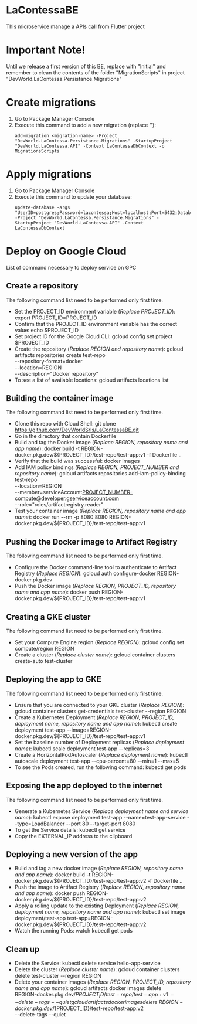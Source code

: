 # LaContessaBE
This microservice manage a APIs call from Flutter project

# Important Note!
Until we release a first version of this BE, replace <migration-name> with "Initial" and remember to clean the contents of the folder "MigrationScripts" in project "DevWorld.LaContessa.Persistance.Migrations"

# Create migrations
1. Go to Package Manager Console
2. Execute this command to add a new migration (replace '<migration-name>'):
   ```shell
   add-migration <migration-name> -Project "DevWorld.LaContessa.Persistance.Migrations" -StartupProject "DevWorld.LaContessa.API" -Context LaContessaDbContext -o MigrationsScripts
   ```
# Apply migrations
1. Go to Package Manager Console
2. Execute this command to update your database:
   ```shell
   update-database -args "UserID=postgres;Password=lacontessa;Host=localhost;Port=5432;Database=lacontessadb" -Project "DevWorld.LaContessa.Persistance.Migrations" -StartupProject "DevWorld.LaContessa.API" -Context LaContessaDbContext
   ```
   
# Deploy on Google Cloud
List of command necessary to deploy service on GPC

## Create a repository
The following command list need to be performed only first time.

- Set the PROJECT_ID environment variable (*Replace PROJECT_ID*):
  export PROJECT_ID=PROJECT_ID
- Confirm that the PROJECT_ID environment variable has the correct value:
  echo $PROJECT_ID
- Set project ID for the Google Cloud CLI:
  gcloud config set project $PROJECT_ID
- Create the repository (*Replace REGION and repository name*):
  gcloud artifacts repositories create test-repo \
   --repository-format=docker \
   --location=REGION \
   --description="Docker repository"
- To see a list of available locations:
  gcloud artifacts locations list
  
## Building the container image
The following command list need to be performed only first time.

- Clone this repo with Cloud Shell:
  git clone https://github.com/DevWorldSrls/LaContessaBE.git
- Go in the directory that contain Dockerfile
- Build and tag the Docker image (*Replace REGION, repository name and app name*):
  docker build -t REGION-docker.pkg.dev/${PROJECT_ID}/test-repo/test-app:v1 -f Dockerfile ..
- Verify that the build was successful:
  docker images
- Add IAM policy bindings (*Replace REGION, PROJECT_NUMBER and repository name*):
  gcloud artifacts repositories add-iam-policy-binding test-repo \
    --location=REGION \
    --member=serviceAccount:PROJECT_NUMBER-compute@developer.gserviceaccount.com \
    --role="roles/artifactregistry.reader"
- Test your container image (*Replace REGION, repository name and app name*):
  docker run --rm -p 8080:8080 REGION-docker.pkg.dev/${PROJECT_ID}/test-repo/test-app:v1

## Pushing the Docker image to Artifact Registry
The following command list need to be performed only first time.

- Configure the Docker command-line tool to authenticate to Artifact Registry (*Replace REGION*):
  gcloud auth configure-docker REGION-docker.pkg.dev
- Push the Docker image (*Replace REGION, PROJECT_ID, repository name and app name*):
  docker push REGION-docker.pkg.dev/${PROJECT_ID}/test-repo/test-app:v1

## Creating a GKE cluster
The following command list need to be performed only first time.

- Set your Compute Engine region (*Replace REGION*):
  gcloud config set compute/region REGION
- Create a cluster (*Replace cluster name*):
  gcloud container clusters create-auto test-cluster

## Deploying the app to GKE
The following command list need to be performed only first time.

- Ensure that you are connected to your GKE cluster (*Replace REGION*): 
  gcloud container clusters get-credentials test-cluster --region REGION
- Create a Kubernetes Deployment (*Replace REGION, PROJECT_ID, deployment name, repository name and app name*):
  kubectl create deployment test-app --image=REGION-docker.pkg.dev/${PROJECT_ID}/test-repo/test-app:v1
- Set the baseline number of Deployment replicas (*Replace deployment name*):
  kubectl scale deployment test-app --replicas=3
- Create a HorizontalPodAutoscaler (*Replace deployment name*):
  kubectl autoscale deployment test-app --cpu-percent=80 --min=1 --max=5
- To see the Pods created, run the following command:
  kubectl get pods

## Exposing the app deployed to the internet
The following command list need to be performed only first time.

- Generate a Kubernetes Service (*Replace deployment name and service name*):
  kubectl expose deployment test-app --name=test-app-service --type=LoadBalancer --port 80 --target-port 8080
- To get the Service details:
  kubectl get service
- Copy the EXTERNAL_IP address to the clipboard

## Deploying a new version of the app

- Build and tag a new docker image (*Replace REGION, repository name and app name*):
  docker build -t REGION-docker.pkg.dev/${PROJECT_ID}/test-repo/test-app:v2 -f Dockerfile ..
- Push the image to Artifact Registry (*Replace REGION, repository name and app name*):
  docker push REGION-docker.pkg.dev/${PROJECT_ID}/test-repo/test-app:v2
- Apply a rolling update to the existing Deployment (*Replace REGION, deployment name, repository name and app name*):
  kubectl set image deployment/test-app test-app=REGION-docker.pkg.dev/${PROJECT_ID}/test-repo/test-app:v2
- Watch the running Pods:
  watch kubectl get pods

## Clean up
- Delete the Service:
  kubectl delete service hello-app-service
- Delete the cluster (*Replace cluster name*):
  gcloud container clusters delete test-cluster --region REGION
- Delete your container images (*Replace REGION, PROJECT_ID, repository name and app name*):
  gcloud artifacts docker images delete \
    REGION-docker.pkg.dev/${PROJECT_ID}/test-repo/test-app:v1 \
    --delete-tags --quiet
  gcloud artifacts docker images delete \
    REGION-docker.pkg.dev/${PROJECT_ID}/test-repo/test-app:v2 \
    --delete-tags --quiet
